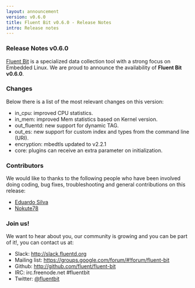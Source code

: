 ```yaml
---
layout: announcement
version: v0.6.0
title: Fluent Bit v0.6.0 - Release Notes
intro: Release notes
---
```


### Release Notes v0.6.0

[Fluent Bit](http://fluentbit.io) is a specialized data collection tool with a strong focus on
Embedded Linux. We are proud to announce the availability of __Fluent Bit v0.6.0__.

### Changes

Below there is a list of the most relevant changes on this version:

- in_cpu: improved CPU statistics.
- in_mem: improved Mem statistics based on Kernel version.
- out_fluentd: new support for dynamic TAG.
- out_es: new support for custom index and types from the command line (URI).
- encryption: mbedtls updated to v2.2.1
- core: plugins can receive an extra parameter on initialization.

### Contributors

We would like to thanks to the following people who have been involved doing coding, bug fixes, troubleshooting and general contributions on this release:

- [Eduardo Silva](http://twitter.com/edsiper)
- [Nokute78](https://github.com/nokute78)

### Join us!

We want to hear about you, our community is growing and you can be part of it!, you can contact us at:

<ul>
  <li><i class="fa fa-fw fa-slack"></i> Slack: <a href="http://slack.fluentd.org">http://slack.fluentd.org</a></li>
  <li>
    <i class="fa fa-fw fa-inbox"></i> Mailing list: <a href="https://groups.google.com/forum/#!forum/fluent-bit">https://groups.google.com/forum/#!forum/fluent-bit</a>
  </li>
  <li><i class="fa fa-fw fa-github"></i> Github: <a href="http://github.com/fluent/fluent-bit">http://github.com/fluent/fluent-bit</a></li>
  <li><i class="fa fa-fw fa-wechat"></i> IRC: irc.freenode.net #fluentbit</li>
  <li><i class="fa fa-fw fa-twitter"></i> Twitter: <a href="http://twitter.com/fluentbit">@fluentbit</a></li>
</ul>
